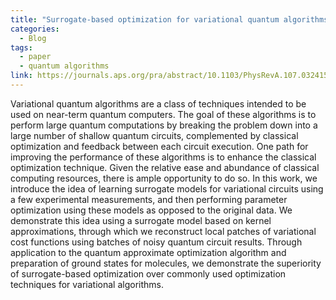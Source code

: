```yaml
---
title: "Surrogate-based optimization for variational quantum algorithms"
categories:
  - Blog
tags:
  - paper
  - quantum algorithms
link: https://journals.aps.org/pra/abstract/10.1103/PhysRevA.107.032415
---
```


Variational quantum algorithms are a class of techniques intended to be used on near-term quantum computers. The goal of these algorithms is to perform large quantum computations by breaking the problem down into a large number of shallow quantum circuits, complemented by classical optimization and feedback between each circuit execution. One path for improving the performance of these algorithms is to enhance the classical optimization technique. Given the relative ease and abundance of classical computing resources, there is ample opportunity to do so. In this work, we introduce the idea of learning surrogate models for variational circuits using a few experimental measurements, and then performing parameter optimization using these models as opposed to the original data. We demonstrate this idea using a surrogate model based on kernel approximations, through which we reconstruct local patches of variational cost functions using batches of noisy quantum circuit results. Through application to the quantum approximate optimization algorithm and preparation of ground states for molecules, we demonstrate the superiority of surrogate-based optimization over commonly used optimization techniques for variational algorithms.
